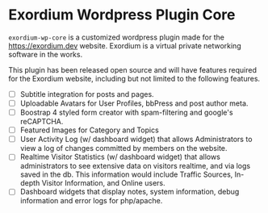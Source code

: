 # Exordium Wordpress Plugin Core

`exordium-wp-core` is a customized wordpress plugin made for the https://exordium.dev website. Exordium is a virtual private networking software in the works.

This plugin has been released open source and will have features required for the Exordium website, including but not limited to the following features.

- [ ] Subtitle integration for posts and pages.
- [ ] Uploadable Avatars for User Profiles, bbPress and post author meta.
- [ ] Boostrap 4 styled form creator with spam-filtering and google's reCAPTCHA.
- [ ] Featured Images for Category and Topics
- [ ] User Activity Log (w/ dashboard widget) that allows Administrators to view a log of changes committed by members on the website.
- [ ] Realtime Visitor Statistics (w/ dashboard widget) that allows administrators to see extensive data on visitors realtime, and via logs saved in the db. This information would include Traffic Sources, In-depth Visitor Information, and Online users.
- [ ] Dashboard widgets that display notes, system information, debug information and error logs for php/apache.
